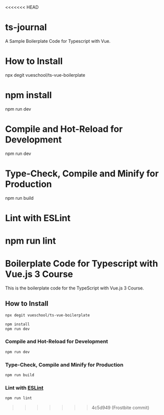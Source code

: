 <<<<<<< HEAD
# ts-journal
A Sample Boilerplate Code for Typescript with Vue.

# How to Install
npx degit vueschool/ts-vue-boilerplate 

# npm install
npm run dev

# Compile and Hot-Reload for Development
npm run dev

# Type-Check, Compile and Minify for Production
npm run build

# Lint with ESLint
npm run lint
=======
# Boilerplate Code for Typescript with Vue.js 3 Course

This is the boilerplate code for the TypeScript with Vue.js 3 Course.

## How to Install
```sh
npx degit vueschool/ts-vue-boilerplate 
```
```sh
npm install
npm run dev
```

### Compile and Hot-Reload for Development

```sh
npm run dev
```

### Type-Check, Compile and Minify for Production

```sh
npm run build
```

### Lint with [ESLint](https://eslint.org/)

```sh
npm run lint
```
>>>>>>> 4c5d949 (Frostbite commit)
